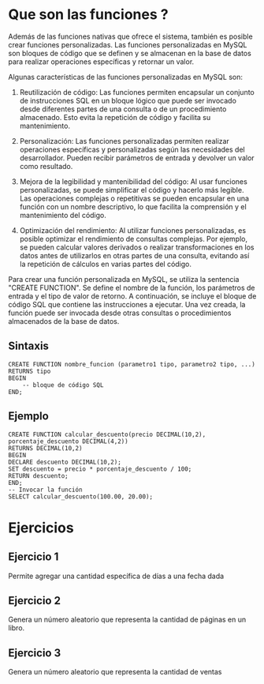# Que son las funciones ?

Además de las funciones nativas que ofrece el sistema, también es posible crear funciones personalizadas. Las funciones personalizadas en MySQL son bloques de código que se definen y se almacenan en la base de datos para realizar operaciones específicas y retornar un valor.

Algunas características de las funciones personalizadas en MySQL son:

1. Reutilización de código: Las funciones permiten encapsular un conjunto de instrucciones SQL en un bloque lógico que puede ser invocado desde diferentes partes de una consulta o de un procedimiento almacenado. Esto evita la repetición de código y facilita su mantenimiento.

2. Personalización: Las funciones personalizadas permiten realizar operaciones específicas y personalizadas según las necesidades del desarrollador. Pueden recibir parámetros de entrada y devolver un valor como resultado.

3. Mejora de la legibilidad y mantenibilidad del código: Al usar funciones personalizadas, se puede simplificar el código y hacerlo más legible. Las operaciones complejas o repetitivas se pueden encapsular en una función con un nombre descriptivo, lo que facilita la comprensión y el mantenimiento del código.

4. Optimización del rendimiento: Al utilizar funciones personalizadas, es posible optimizar el rendimiento de consultas complejas. Por ejemplo, se pueden calcular valores derivados o realizar transformaciones en los datos antes de utilizarlos en otras partes de una consulta, evitando así la repetición de cálculos en varias partes del código.

Para crear una función personalizada en MySQL, se utiliza la sentencia "CREATE FUNCTION". Se define el nombre de la función, los parámetros de entrada y el tipo de valor de retorno. A continuación, se incluye el bloque de código SQL que contiene las instrucciones a ejecutar. Una vez creada, la función puede ser invocada desde otras consultas o procedimientos almacenados de la base de datos.

## Sintaxis
    
    CREATE FUNCTION nombre_funcion (parametro1 tipo, parametro2 tipo, ...) RETURNS tipo
    BEGIN
        -- bloque de código SQL
    END;

## Ejemplo

    CREATE FUNCTION calcular_descuento(precio DECIMAL(10,2), porcentaje_descuento DECIMAL(4,2))
    RETURNS DECIMAL(10,2)
    BEGIN
    DECLARE descuento DECIMAL(10,2);
    SET descuento = precio * porcentaje_descuento / 100;
    RETURN descuento;
    END;
    -- Invocar la función
    SELECT calcular_descuento(100.00, 20.00);

# Ejercicios
## Ejercicio 1
Permite agregar una cantidad específica de días a una fecha dada
## Ejercicio 2
Genera un número aleatorio que representa la cantidad de páginas en un libro.
## Ejercicio 3
Genera un número aleatorio que representa la cantidad de ventas 
